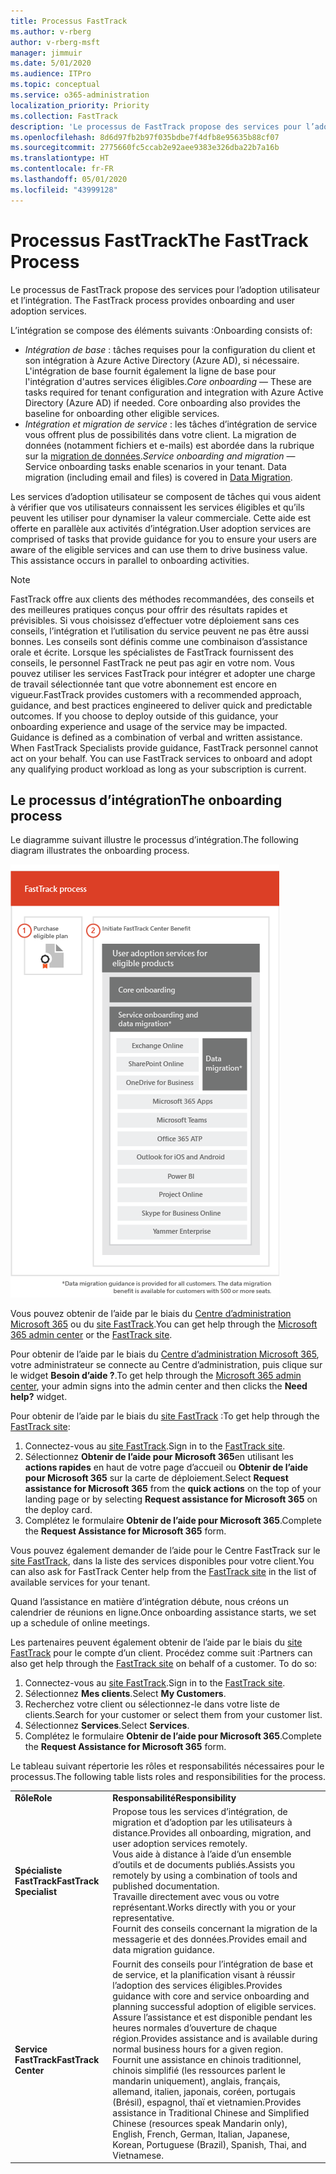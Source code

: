 ```yaml
---
title: Processus FastTrack
ms.author: v-rberg
author: v-rberg-msft
manager: jimmuir
ms.date: 5/01/2020
ms.audience: ITPro
ms.topic: conceptual
ms.service: o365-administration
localization_priority: Priority
ms.collection: FastTrack
description: 'Le processus de FastTrack propose des services pour l’adoption utilisateur et l’intégration. '
ms.openlocfilehash: 8d6d97fb2b97f035bdbe7f4dfb8e95635b88cf07
ms.sourcegitcommit: 2775660fc5ccab2e92aee9383e326dba22b7a16b
ms.translationtype: HT
ms.contentlocale: fr-FR
ms.lasthandoff: 05/01/2020
ms.locfileid: "43999128"
---
```

# <a name="the-fasttrack-process"></a><span data-ttu-id="affd5-103">Processus FastTrack</span><span class="sxs-lookup"><span data-stu-id="affd5-103">The FastTrack Process</span></span>

<span data-ttu-id="affd5-104">Le processus de FastTrack propose des services pour l’adoption utilisateur et l’intégration. </span><span class="sxs-lookup"><span data-stu-id="affd5-104">The FastTrack process provides onboarding and user adoption services.</span></span> 
  
<span data-ttu-id="affd5-105">L’intégration se compose des éléments suivants :</span><span class="sxs-lookup"><span data-stu-id="affd5-105">Onboarding consists of:</span></span>
  
- <span data-ttu-id="affd5-p101">*Intégration de base* : tâches requises pour la configuration du client et son intégration à Azure Active Directory (Azure AD), si nécessaire. L'intégration de base fournit également la ligne de base pour l'intégration d'autres services éligibles.</span><span class="sxs-lookup"><span data-stu-id="affd5-p101">*Core onboarding* — These are tasks required for tenant configuration and integration with Azure Active Directory (Azure AD) if needed. Core onboarding also provides the baseline for onboarding other eligible services.</span></span> 
- <span data-ttu-id="affd5-p102">*Intégration et migration de service* : les tâches d’intégration de service vous offrent plus de possibilités dans votre client. La migration de données (notamment fichiers et e-mails) est abordée dans la rubrique sur la [migration de données](O365-data-migration.md).</span><span class="sxs-lookup"><span data-stu-id="affd5-p102">*Service onboarding and migration* — Service onboarding tasks enable scenarios in your tenant. Data migration (including email and files) is covered in [Data Migration](O365-data-migration.md).</span></span> 
    
<span data-ttu-id="affd5-p103">Les services d’adoption utilisateur se composent de tâches qui vous aident à vérifier que vos utilisateurs connaissent les services éligibles et qu’ils peuvent les utiliser pour dynamiser la valeur commerciale. Cette aide est offerte en parallèle aux activités d’intégration.</span><span class="sxs-lookup"><span data-stu-id="affd5-p103">User adoption services are comprised of tasks that provide guidance for you to ensure your users are aware of the eligible services and can use them to drive business value. This assistance occurs in parallel to onboarding activities.</span></span>
  
> [!NOTE]
> <span data-ttu-id="affd5-p104">FastTrack offre aux clients des méthodes recommandées, des conseils et des meilleures pratiques conçus pour offrir des résultats rapides et prévisibles. Si vous choisissez d’effectuer votre déploiement sans ces conseils, l’intégration et l’utilisation du service peuvent ne pas être aussi bonnes. Les conseils sont définis comme une combinaison d’assistance orale et écrite. Lorsque les spécialistes de FastTrack fournissent des conseils, le personnel FastTrack ne peut pas agir en votre nom. Vous pouvez utiliser les services FastTrack pour intégrer et adopter une charge de travail sélectionnée tant que votre abonnement est encore en vigueur.</span><span class="sxs-lookup"><span data-stu-id="affd5-p104">FastTrack provides customers with a recommended approach, guidance, and best practices engineered to deliver quick and predictable outcomes. If you choose to deploy outside of this guidance, your onboarding experience and usage of the service may be impacted. Guidance is defined as a combination of verbal and written assistance. When FastTrack Specialists provide guidance, FastTrack personnel cannot act on your behalf. You can use FastTrack services to onboard and adopt any qualifying product workload as long as your subscription is current.</span></span> 
  
## <a name="the-onboarding-process"></a><span data-ttu-id="affd5-117">Le processus d’intégration</span><span class="sxs-lookup"><span data-stu-id="affd5-117">The onboarding process</span></span>

<span data-ttu-id="affd5-118">Le diagramme suivant illustre le processus d’intégration.</span><span class="sxs-lookup"><span data-stu-id="affd5-118">The following diagram illustrates the onboarding process.</span></span>
  
![Chronologie pour l’utilisation du service d’intégration](media/o365-onboarding-timeline-m365-apps.png)
  
<span data-ttu-id="affd5-120">Vous pouvez obtenir de l’aide par le biais du [Centre d’administration Microsoft 365](https://go.microsoft.com/fwlink/?linkid=2032704) ou du [site FastTrack](https://go.microsoft.com/fwlink/?linkid=780698).</span><span class="sxs-lookup"><span data-stu-id="affd5-120">You can get help through the [Microsoft 365 admin center](https://go.microsoft.com/fwlink/?linkid=2032704) or the [FastTrack site](https://go.microsoft.com/fwlink/?linkid=780698).</span></span> 

<span data-ttu-id="affd5-121">Pour obtenir de l’aide par le biais du [Centre d’administration Microsoft 365](https://go.microsoft.com/fwlink/?linkid=2032704), votre administrateur se connecte au Centre d’administration, puis clique sur le widget **Besoin d’aide ?**.</span><span class="sxs-lookup"><span data-stu-id="affd5-121">To get help through the [Microsoft 365 admin center](https://go.microsoft.com/fwlink/?linkid=2032704), your admin signs into the admin center and then clicks the **Need help?** widget.</span></span> 

<span data-ttu-id="affd5-122">Pour obtenir de l’aide par le biais du [site FastTrack](https://go.microsoft.com/fwlink/?linkid=780698) :</span><span class="sxs-lookup"><span data-stu-id="affd5-122">To get help through the [FastTrack site](https://go.microsoft.com/fwlink/?linkid=780698):</span></span> 
1.    <span data-ttu-id="affd5-123">Connectez-vous au [site FastTrack](https://go.microsoft.com/fwlink/?linkid=780698).</span><span class="sxs-lookup"><span data-stu-id="affd5-123">Sign in to the [FastTrack site](https://go.microsoft.com/fwlink/?linkid=780698).</span></span> 
2.    <span data-ttu-id="affd5-124">Sélectionnez **Obtenir de l’aide pour Microsoft 365**en utilisant les **actions rapides** en haut de votre page d’accueil ou **Obtenir de l’aide pour Microsoft 365** sur la carte de déploiement.</span><span class="sxs-lookup"><span data-stu-id="affd5-124">Select **Request assistance for Microsoft 365** from the **quick actions** on the top of your landing page or by selecting **Request assistance for Microsoft 365** on the deploy card.</span></span>
3.    <span data-ttu-id="affd5-125">Complétez le formulaire **Obtenir de l’aide pour Microsoft 365**.</span><span class="sxs-lookup"><span data-stu-id="affd5-125">Complete the **Request Assistance for Microsoft 365** form.</span></span> 
  
 <span data-ttu-id="affd5-126">Vous pouvez également demander de l’aide pour le Centre FastTrack sur le [site FastTrack](https://go.microsoft.com/fwlink/?linkid=780698), dans la liste des services disponibles pour votre client.</span><span class="sxs-lookup"><span data-stu-id="affd5-126">You can also ask for FastTrack Center help from the [FastTrack site](https://go.microsoft.com/fwlink/?linkid=780698) in the list of available services for your tenant.</span></span> 
    
 <span data-ttu-id="affd5-127">Quand l’assistance en matière d’intégration débute, nous créons un calendrier de réunions en ligne.</span><span class="sxs-lookup"><span data-stu-id="affd5-127">Once onboarding assistance starts, we set up a schedule of online meetings.</span></span>
    
<span data-ttu-id="affd5-p105">Les partenaires peuvent également obtenir de l’aide par le biais du [site FastTrack](https://go.microsoft.com/fwlink/?linkid=780698) pour le compte d’un client. Procédez comme suit :</span><span class="sxs-lookup"><span data-stu-id="affd5-p105">Partners can also get help through the [FastTrack site](https://go.microsoft.com/fwlink/?linkid=780698) on behalf of a customer. To do so:</span></span>
1.    <span data-ttu-id="affd5-130">Connectez-vous au [site FastTrack](https://go.microsoft.com/fwlink/?linkid=780698).</span><span class="sxs-lookup"><span data-stu-id="affd5-130">Sign in to the [FastTrack site](https://go.microsoft.com/fwlink/?linkid=780698).</span></span> 
2.    <span data-ttu-id="affd5-131">Sélectionnez **Mes clients**.</span><span class="sxs-lookup"><span data-stu-id="affd5-131">Select **My Customers**.</span></span>
3.    <span data-ttu-id="affd5-132">Recherchez votre client ou sélectionnez-le dans votre liste de clients.</span><span class="sxs-lookup"><span data-stu-id="affd5-132">Search for your customer or select them from your customer list.</span></span>
4.    <span data-ttu-id="affd5-133">Sélectionnez **Services**.</span><span class="sxs-lookup"><span data-stu-id="affd5-133">Select **Services**.</span></span>
5.    <span data-ttu-id="affd5-134">Complétez le formulaire **Obtenir de l’aide pour Microsoft 365**.</span><span class="sxs-lookup"><span data-stu-id="affd5-134">Complete the **Request Assistance for Microsoft 365** form.</span></span> 

<span data-ttu-id="affd5-135">Le tableau suivant répertorie les rôles et responsabilités nécessaires pour le processus.</span><span class="sxs-lookup"><span data-stu-id="affd5-135">The following table lists roles and responsibilities for the process.</span></span>
    
|||
|:-----|:-----|
|<span data-ttu-id="affd5-136">**Rôle**</span><span class="sxs-lookup"><span data-stu-id="affd5-136">**Role**</span></span> <br/> |<span data-ttu-id="affd5-137">**Responsabilité**</span><span class="sxs-lookup"><span data-stu-id="affd5-137">**Responsibility**</span></span> <br/> |
|<span data-ttu-id="affd5-138">**Spécialiste FastTrack**</span><span class="sxs-lookup"><span data-stu-id="affd5-138">**FastTrack Specialist**</span></span> <br/> |<span data-ttu-id="affd5-139">Propose tous les services d’intégration, de migration et d’adoption par les utilisateurs à distance.</span><span class="sxs-lookup"><span data-stu-id="affd5-139">Provides all onboarding, migration, and user adoption services remotely.</span></span>  <br/> <span data-ttu-id="affd5-140">Vous aide à distance à l’aide d’un ensemble d’outils et de documents publiés.</span><span class="sxs-lookup"><span data-stu-id="affd5-140">Assists you remotely by using a combination of tools and published documentation.</span></span> <br/> <span data-ttu-id="affd5-141">Travaille directement avec vous ou votre représentant.</span><span class="sxs-lookup"><span data-stu-id="affd5-141">Works directly with you or your representative.</span></span> <br/> <span data-ttu-id="affd5-142">Fournit des conseils concernant la migration de la messagerie et des données.</span><span class="sxs-lookup"><span data-stu-id="affd5-142">Provides email and data migration guidance.</span></span>|
|<span data-ttu-id="affd5-143">**Service FastTrack**</span><span class="sxs-lookup"><span data-stu-id="affd5-143">**FastTrack Center**</span></span>  <br/> |<span data-ttu-id="affd5-144">Fournit des conseils pour l’intégration de base et de service, et la planification visant à réussir l’adoption des services éligibles.</span><span class="sxs-lookup"><span data-stu-id="affd5-144">Provides guidance with core and service onboarding and planning successful adoption of eligible services.</span></span>  <br/> <span data-ttu-id="affd5-145">Assure l’assistance et est disponible pendant les heures normales d’ouverture de chaque région.</span><span class="sxs-lookup"><span data-stu-id="affd5-145">Provides assistance and is available during normal business hours for a given region.</span></span> <br/> <span data-ttu-id="affd5-146">Fournit une assistance en chinois traditionnel, chinois simplifié (les ressources parlent le mandarin uniquement), anglais, français, allemand, italien, japonais, coréen, portugais (Brésil), espagnol, thaï et vietnamien.</span><span class="sxs-lookup"><span data-stu-id="affd5-146">Provides assistance in Traditional Chinese and Simplified Chinese (resources speak Mandarin only), English, French, German, Italian, Japanese, Korean, Portuguese (Brazil), Spanish, Thai, and Vietnamese.</span></span>|
